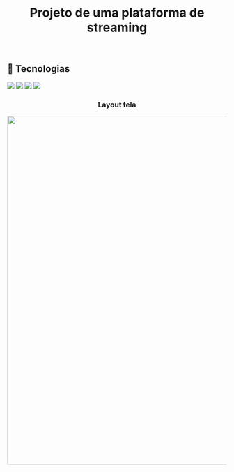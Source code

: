 # <h1 align="center">Projeto de uma plataforma de streaming</h1>
<br>

## 🚀 Tecnologias
<div>
  <img src="https://img.shields.io/badge/HTML-239120?style=for-the-badge&logo=html5&logoColor=white">
  <img src="https://img.shields.io/badge/CSS-239120?&style=for-the-badge&logo=css3&logoColor=white">
  <img src="https://img.shields.io/badge/JavaScript-F7DF1E?style=for-the-badge&logo=javascript&logoColor=black">
  <img src="https://img.shields.io/badge/PHP-777BB4?style=for-the-badge&logo=php&logoColor=white">
</div>

<h3 align="center">Layout tela</h3>
<div align="center">
  <img src="https://github.com/DeangellesES/plataforma_de_streaming-PHP-JavaScript-HTML-CSS/blob/main/layoutStreaming.png" width="800">
</div>
